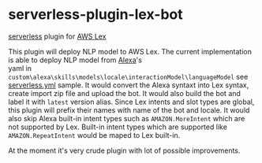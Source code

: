 # serverless-plugin-lex-bot
[serverless](https://github.com/serverless/serverless) plugin for [AWS Lex](https://aws.amazon.com/lex/)

This plugin will deploy NLP model to AWS Lex.
The current implementation is able to deploy NLP model from [Alexa](https://github.com/marcy-terui/serverless-alexa-skills)'s  
yaml in `custom\alexa\skills\models\locale\interactionModel\languageModel` see [serverless.yml](./test/serverless.yml) sample.
It would convert the Alexa syntaxt into Lex syntax, create import zip file and upload the bot. 
It would also build the bot and label it with `latest` version alias.
Since Lex intents and slot types are global, this plugin will prefix their names with name of the bot and locale.
It would also skip Alexa built-in intent types such as `AMAZON.MoreIntent` which are not supported by Lex. 
Built-in intent types which are supported like `AMAZON.RepeatIntent` would be maped to Lex built-in.

At the moment it's very crude plugin with lot of possible improvements. 

